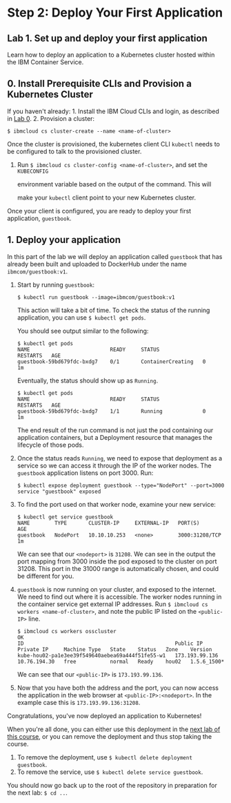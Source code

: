 # Step 2: Deploy Your First Application

## Lab 1. Set up and deploy your first application

Learn how to deploy an application to a Kubernetes cluster hosted within the IBM Container Service.

## 0. Install Prerequisite CLIs and Provision a Kubernetes Cluster

If you haven't already: 1. Install the IBM Cloud CLIs and login, as described in [Lab 0](../lab0.md). 2. Provision a cluster:

`$ ibmcloud cs cluster-create --name <name-of-cluster>`

Once the cluster is provisioned, the kubernetes client CLI `kubectl` needs to be configured to talk to the provisioned cluster.

1. Run `$ ibmcloud cs cluster-config <name-of-cluster>`, and set the `KUBECONFIG`

   environment variable based on the output of the command. This will

   make your `kubectl` client point to your new Kubernetes cluster.

Once your client is configured, you are ready to deploy your first application, `guestbook`.

## 1. Deploy your application

In this part of the lab we will deploy an application called `guestbook` that has already been built and uploaded to DockerHub under the name `ibmcom/guestbook:v1`.

1. Start by running `guestbook`:

   `$ kubectl run guestbook --image=ibmcom/guestbook:v1`

   This action will take a bit of time. To check the status of the running application, you can use `$ kubectl get pods`.

   You should see output similar to the following:

   ```text
   $ kubectl get pods
   NAME                          READY     STATUS              RESTARTS   AGE
   guestbook-59bd679fdc-bxdg7    0/1       ContainerCreating   0          1m
   ```

   Eventually, the status should show up as `Running`.

   ```text
   $ kubectl get pods
   NAME                          READY     STATUS              RESTARTS   AGE
   guestbook-59bd679fdc-bxdg7    1/1       Running             0          1m
   ```

   The end result of the run command is not just the pod containing our application containers, but a Deployment resource that manages the lifecycle of those pods.

2. Once the status reads `Running`, we need to expose that deployment as a service so we can access it through the IP of the worker nodes. The `guestbook` application listens on port 3000. Run:

   ```text
   $ kubectl expose deployment guestbook --type="NodePort" --port=3000
   service "guestbook" exposed
   ```

3. To find the port used on that worker node, examine your new service:

   ```text
   $ kubectl get service guestbook
   NAME        TYPE       CLUSTER-IP     EXTERNAL-IP   PORT(S)          AGE
   guestbook   NodePort   10.10.10.253   <none>        3000:31208/TCP   1m
   ```

   We can see that our `<nodeport>` is `31208`. We can see in the output the port mapping from 3000 inside the pod exposed to the cluster on port 31208. This port in the 31000 range is automatically chosen, and could be different for you.

4. `guestbook` is now running on your cluster, and exposed to the internet. We need to find out where it is accessible. The worker nodes running in the container service get external IP addresses. Run `$ ibmcloud cs workers <name-of-cluster>`, and note the public IP listed on the `<public-IP>` line.

   ```text
   $ ibmcloud cs workers osscluster
   OK
   ID                                                 Public IP        Private IP     Machine Type   State    Status   Zone    Version  
   kube-hou02-pa1e3ee39f549640aebea69a444f51fe55-w1   173.193.99.136   10.76.194.30   free           normal   Ready    hou02   1.5.6_1500*
   ```

   We can see that our `<public-IP>` is `173.193.99.136`.

5. Now that you have both the address and the port, you can now access the application in the web browser at `<public-IP>:<nodeport>`. In the example case this is `173.193.99.136:31208`.

Congratulations, you've now deployed an application to Kubernetes!

When you're all done, you can either use this deployment in the [next lab of this course](../lab2.md), or you can remove the deployment and thus stop taking the course.

1. To remove the deployment, use `$ kubectl delete deployment guestbook`.
2. To remove the service, use `$ kubectl delete service guestbook`.

You should now go back up to the root of the repository in preparation for the next lab: `$ cd ..`.

